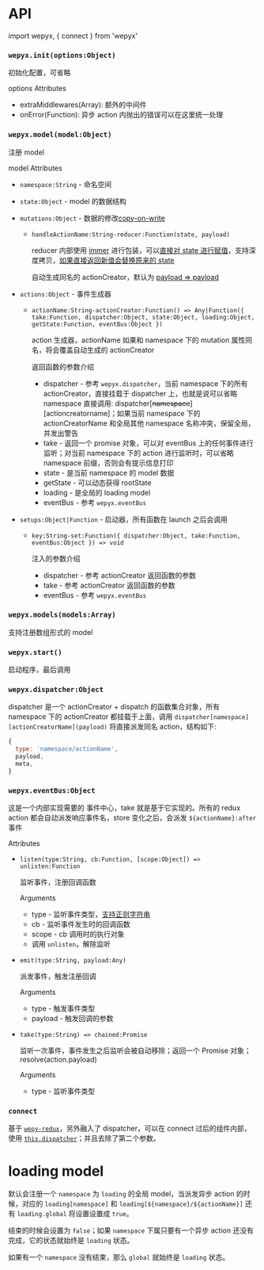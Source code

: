 # API

import wepyx, { connect } from 'wepyx'

### `wepyx.init(options:Object)`

初始化配置，可省略

options Attributes

* extraMiddlewares(Array): 额外的中间件
* onError(Function): 异步 action 内抛出的错误可以在这里统一处理

### `wepyx.model(model:Object)`

注册 model

model Attributes

* `namespace:String` - 命名空间
* `state:Object` - model 的数据结构
* `mutations:Object` - 数据的修改[copy-on-write](https://en.wikipedia.org/wiki/Copy-on-write)

  * `handleActionName:String-reducer:Function(state, payload)`

    reducer 内部使用 [immer](https://github.com/mweststrate/immer) 进行包装，可以[直接对 state 进行赋值](https://github.com/tolerance-go/wepyx/blob/fa32121d88142b80d003ca2875b53dabb8d26622/__test__/index.test.js#L19)，支持深度拷贝，[如果直接返回新值会替换原来的 state](https://github.com/tolerance-go/wepyx/blob/fa32121d88142b80d003ca2875b53dabb8d26622/__test__/index.test.js#L220)

    自动生成同名的 actionCreator，默认为 [payload => payload](https://github.com/tolerance-go/wepyx/blob/fa32121d88142b80d003ca2875b53dabb8d26622/src/index.js#L72)

* `actions:Object` - 事件生成器

  * `actionName:String-actionCreator:Function() => Any|Function({ take:Function, dispatcher:Object, state:Object, loading:Object, getState:Function, eventBus:Object })`

    action 生成器，actionName 如果和 namespace 下的 mutation 属性同名，将会覆盖自动生成的 actionCreator

    返回函数的参数介绍

    * dispatcher - 参考 `wepyx.dispatcher`，当前 namespace 下的所有 actionCreator，直接挂载于 dispatcher 上，也就是说可以省略 namespace 直接调用: dispatcher[~~namespace~~][actioncreatorname]；如果当前 namespace 下的 actionCreatorName 和全局其他 namespace 名称冲突，保留全局，并发出警告
    * take - 返回一个 promise 对象，可以对 eventBus 上的任何事件进行监听；对当前 namespace 下的 action 进行监听时，可以省略 namespace 前缀，否则会有提示信息打印
    * state - 是当前 namespace 的 model 数据
    * getState - 可以动态获得 rootState
    * loading - 是全局的 loading model
    * eventBus - 参考 `wepyx.eventBus`

* `setups:Object|Function` - 启动器，所有函数在 launch 之后会调用

  * `key:String-set:Function({ dispatcher:Object, take:Function, eventBus:Object }) => void`

    注入的参数介绍

    * dispatcher - 参考 actionCreator 返回函数的参数
    * take - 参考 actionCreator 返回函数的参数
    * eventBus - 参考 `wepyx.eventBus`

### `wepyx.models(models:Array)`

支持注册数组形式的 model

### `wepyx.start()`

启动程序，最后调用

### `wepyx.dispatcher:Object`

dispatcher 是一个 actionCreator + dispatch 的函数集合对象，所有 namespace 下的 actionCreator 都挂载于上面，调用 `dispatcher[namespace][actionCreatorName](payload)` 将直接派发同名 action，结构如下:

```js
{
  type: 'namespace/actionName',
  payload,
  meta,
}
```

### `wepyx.eventBus:Object`

这是一个内部实现需要的 事件中心，take 就是基于它实现的。所有的 redux action 都会自动派发响应事件名，store 变化之后，会派发 `${actionName}:after` 事件

Attributes

* `listen(type:String, cb:Function, [scope:Object]) => unlisten:Function`

  监听事件，注册回调函数

  Arguments

  * type - 监听事件类型，[支持正则字符串](https://github.com/tolerance-go/wepyx/blob/a6b08584c1d2d369f6f7364730d5daa9f00465af/__test__/eventbus.test.js#L39)
  * cb - 监听事件发生时的回调函数
  * scope - cb 调用时的执行对象
  * 调用 `unlisten`，解除监听

* `emit(type:String, payload:Any)`

  派发事件，触发注册回调

  Arguments

  * type - 触发事件类型
  * payload - 触发回调的参数

* `take(type:String) => chained:Promise`

  监听一次事件，事件发生之后监听会被自动移除；返回一个 Promise 对象；resolve(action.payload)

  Arguments

  * type - 监听事件类型

### `connect`

基于 [`wepy-redux`](https://github.com/Tencent/wepy/tree/2.0.x/packages/wepy-redux#wepy-%E5%92%8C-redux-%E7%BB%93%E5%90%88%E7%9A%84%E8%BF%9E%E6%8E%A5%E5%99%A8)，另外融入了 dispatcher，可以在 connect 过后的组件内部，使用 [`this.dispatcher`](https://github.com/tolerance-go/wepyx/blob/fa32121d88142b80d003ca2875b53dabb8d26622/examples/src/components/counter.wpy#L80)；并且去除了第二个参数。

# loading model

默认会注册一个 `namespace` 为 `loading` 的全局 model，当派发异步 action 的时候，对应的 `loading[namespace]` 和 `loading[${namespace}/${actionName}]` 还有 `loading.global` 将设置设置成 `true`。

结束的时候会设置为 `false`；如果 `namespace` 下属只要有一个异步 action 还没有完成，它的状态就始终是 `loading` 状态。

如果有一个 `namespace` 没有结束，那么 `global` 就始终是 `loading` 状态。
